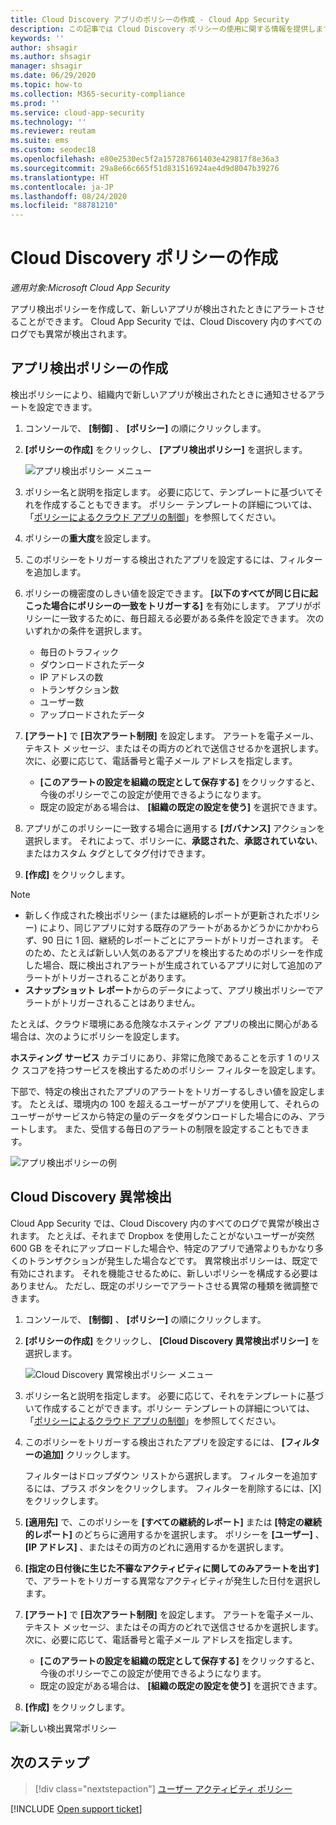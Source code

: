 ```yaml
---
title: Cloud Discovery アプリのポリシーの作成 - Cloud App Security
description: この記事では Cloud Discovery ポリシーの使用に関する情報を提供します。
keywords: ''
author: shsagir
ms.author: shsagir
manager: shsagir
ms.date: 06/29/2020
ms.topic: how-to
ms.collection: M365-security-compliance
ms.prod: ''
ms.service: cloud-app-security
ms.technology: ''
ms.reviewer: reutam
ms.suite: ems
ms.custom: seodec18
ms.openlocfilehash: e80e2530ec5f2a157287661403e429817f8e36a3
ms.sourcegitcommit: 29a8e66c665f51d831516924ae4d9d8047b39276
ms.translationtype: HT
ms.contentlocale: ja-JP
ms.lasthandoff: 08/24/2020
ms.locfileid: "88781210"
---
```

# <a name="create-cloud-discovery-policies"></a>Cloud Discovery ポリシーの作成

*適用対象:Microsoft Cloud App Security*

アプリ検出ポリシーを作成して、新しいアプリが検出されたときにアラートさせることができます。 Cloud App Security では、Cloud Discovery 内のすべてのログでも異常が検出されます。

## <a name="creating-an-app-discovery-policy"></a>アプリ検出ポリシーの作成

検出ポリシーにより、組織内で新しいアプリが検出されたときに通知させるアラートを設定できます。

1. コンソールで、 **[制御]** 、 **[ポリシー]** の順にクリックします。

2. **[ポリシーの作成]** をクリックし、 **[アプリ検出ポリシー]** を選択します。

    ![アプリ検出ポリシー メニュー](media/app-discovery-policy-menu.png "アプリ検出ポリシー メニュー")

3. ポリシー名と説明を指定します。 必要に応じて、テンプレートに基づいてそれを作成することもできます。 ポリシー テンプレートの詳細については、「[ポリシーによるクラウド アプリの制御](control-cloud-apps-with-policies.md)」を参照してください。

4. ポリシーの**重大度**を設定します。

5. このポリシーをトリガーする検出されたアプリを設定するには、フィルターを追加します。

6. ポリシーの機密度のしきい値を設定できます。 **[以下のすべてが同じ日に起こった場合にポリシーの一致をトリガーする]** を有効にします。 アプリがポリシーに一致するために、毎日超える必要がある条件を設定できます。 次のいずれかの条件を選択します。
    - 毎日のトラフィック
    - ダウンロードされたデータ
    - IP アドレスの数
    - トランザクション数
    - ユーザー数
    - アップロードされたデータ

7. **[アラート]** で **[日次アラート制限]** を設定します。 アラートを電子メール、テキスト メッセージ、またはその両方のどれで送信させるかを選択します。 次に、必要に応じて、電話番号と電子メール アドレスを指定します。
    - **[このアラートの設定を組織の既定として保存する]** をクリックすると、今後のポリシーでこの設定が使用できるようになります。
    - 既定の設定がある場合は、 **[組織の既定の設定を使う]** を選択できます。

8. アプリがこのポリシーに一致する場合に適用する **[ガバナンス]** アクションを選択します。 それによって、ポリシーに、**承認された**、**承認されていない**、またはカスタム タグとしてタグ付けできます。

9. **[作成]** をクリックします。

> [!NOTE]
>
> - 新しく作成された検出ポリシー (または継続的レポートが更新されたポリシー) により、同じアプリに対する既存のアラートがあるかどうかにかかわらず、90 日に 1 回、継続的レポートごとにアラートがトリガーされます。 そのため、たとえば新しい人気のあるアプリを検出するためのポリシーを作成した場合、既に検出されアラートが生成されているアプリに対して追加のアラートがトリガーされることがあります。
> - **スナップショット レポート**からのデータによって、アプリ検出ポリシーでアラートがトリガーされることはありません。

たとえば、クラウド環境にある危険なホスティング アプリの検出に関心がある場合は、次のようにポリシーを設定します。

**ホスティング サービス** カテゴリにあり、非常に危険であることを示す 1 のリスク スコアを持つサービスを検出するためのポリシー フィルターを設定します。

下部で、特定の検出されたアプリのアラートをトリガーするしきい値を設定します。 たとえば、環境内の 100 を超えるユーザーがアプリを使用して、それらのユーザーがサービスから特定の量のデータをダウンロードした場合にのみ、アラートします。 また、受信する毎日のアラートの制限を設定することもできます。

![アプリ検出ポリシーの例](media/app-discovery-policy-example.png "アプリ検出ポリシーの例")

## <a name="cloud-discovery-anomaly-detection"></a>Cloud Discovery 異常検出

Cloud App Security では、Cloud Discovery 内のすべてのログで異常が検出されます。 たとえば、それまで Dropbox を使用したことがないユーザーが突然 600 GB をそれにアップロードした場合や、特定のアプリで通常よりもかなり多くのトランザクションが発生した場合などです。 異常検出ポリシーは、既定で有効にされます。 それを機能させるために、新しいポリシーを構成する必要はありません。 ただし、既定のポリシーでアラートさせる異常の種類を微調整できます。

1. コンソールで、 **[制御]** 、 **[ポリシー]** の順にクリックします。

2. **[ポリシーの作成]** をクリックし、 **[Cloud Discovery 異常検出ポリシー]** を選択します。

    ![Cloud Discovery 異常検出ポリシー メニュー](media/cloud-discovery-anomaly-detection-policy-menu.png "Cloud Discovery 異常検出ポリシー メニュー")

3. ポリシー名と説明を指定します。 必要に応じて、それをテンプレートに基づいて作成することができます。ポリシー テンプレートの詳細については、「[ポリシーによるクラウド アプリの制御](control-cloud-apps-with-policies.md)」を参照してください。

4. このポリシーをトリガーする検出されたアプリを設定するには、 **[フィルターの追加]** クリックします。

    フィルターはドロップダウン リストから選択します。 フィルターを追加するには、プラス ボタンをクリックします。 フィルターを削除するには、[X] をクリックします。

5. **[適用先]** で、このポリシーを **[すべての継続的レポート]** または **[特定の継続的レポート]** のどちらに適用するかを選択します。 ポリシーを **[ユーザー]** 、 **[IP アドレス]** 、またはその両方のどれに適用するかを選択します。

6. **[指定の日付後に生じた不審なアクティビティに関してのみアラートを出す]** で、アラートをトリガーする異常なアクティビティが発生した日付を選択します。

7. **[アラート]** で **[日次アラート制限]** を設定します。 アラートを電子メール、テキスト メッセージ、またはその両方のどれで送信させるかを選択します。 次に、必要に応じて、電話番号と電子メール アドレスを指定します。
    - **[このアラートの設定を組織の既定として保存する]** をクリックすると、今後のポリシーでこの設定が使用できるようになります。
    - 既定の設定がある場合は、 **[組織の既定の設定を使う]** を選択できます。

8. **[作成]** をクリックします。

![新しい検出異常ポリシー](media/new-discovery-anomaly-policy.png "新しい検出異常ポリシー")

## <a name="next-steps"></a>次のステップ

> [!div class="nextstepaction"]
> [ユーザー アクティビティ ポリシー](user-activity-policies.md)

[!INCLUDE [Open support ticket](includes/support.md)]
